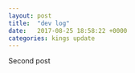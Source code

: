 ```yaml
---
layout: post
title:  "dev log"
date:   2017-08-25 18:58:22 +0000
categories: kings update
---
```

Second post

